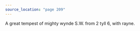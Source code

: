 ```yaml
---
source_location: "page 209"
---
```

A great tempest of mighty wynde S.W. from 2 tyll 6, with rayne.
